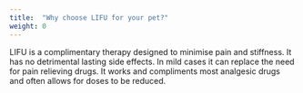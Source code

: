 ```yaml
---
title:  "Why choose LIFU for your pet?"
weight: 0
---
```

LIFU is a complimentary therapy designed to minimise pain and stiffness. It has no detrimental lasting side effects. In mild cases it can replace the need for pain relieving drugs. It works and compliments most analgesic drugs and often allows for doses to be reduced. 
